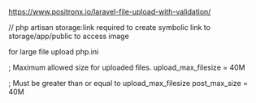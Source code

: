 https://www.positronx.io/laravel-file-upload-with-validation/

// php artisan storage:link required to create symbolic link to storage/app/public to access image

for large file upload
php.ini

; Maximum allowed size for uploaded files.
upload_max_filesize = 40M

; Must be greater than or equal to upload_max_filesize
post_max_size = 40M
